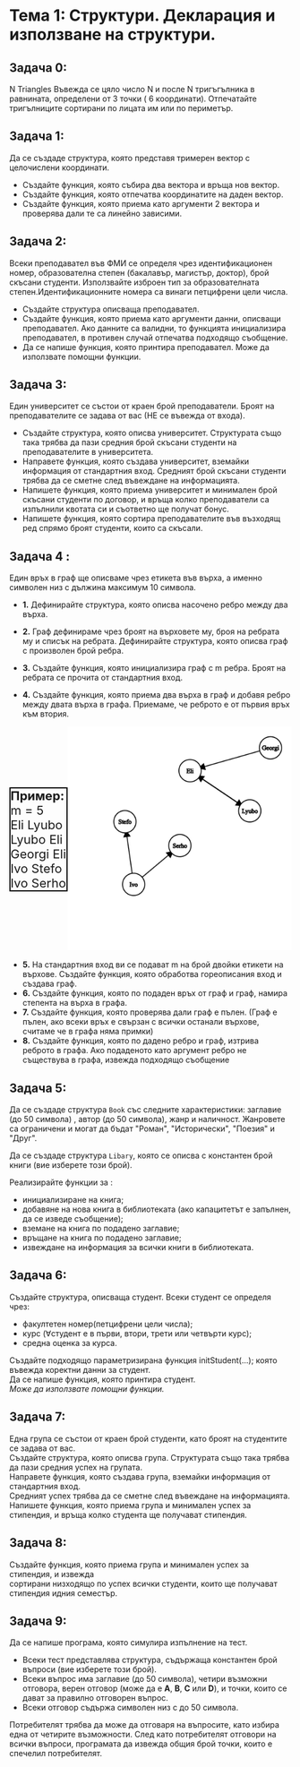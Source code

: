 # Тема 1: Структури. Декларация и използване на структури. 

## Задача 0:
N Triangles
Въвежда се цяло число N и после N тригъгълника в равнината, определени от 3 точки ( 6 координати). Отпечатайте тригълниците сортирани по лицата им или по периметър.

## Задача 1:
Да се създаде структура, която представя тримерен вектор с целочислени координати.
- Създайте функция, която събира два вектора и връща нов вектор.
- Създайте функция, която отпечатва координатите на даден вектор.
- Създайте функция, която приема като аргументи 2 вектора и проверява дали те са линейно зависими.

## Задача 2:
Всеки преподавател във ФМИ се определя чрез идентификационен номер, образователна степен (бакалавър, магистър, доктор), брой скъсани студенти. Използвайте изброен тип за образователната степен.Идентификационните номера са винаги петцифрени цели числа.
- Създайте структура описваща преподавател.
- Създайте функция, която приема като аргументи данни, описващи преподавател. Ако данните са валидни, то функцията инициализира преподавател, в противен случай отпечатва подходящо съобщение.
- Да се напише функция, която принтира преподавател. Може да използвате помощни функции.

## Задача 3:
Един университет се състои от краен брой преподаватели. Броят на преподавателите се задава от вас (НЕ се въвежда от входа).
- Създайте структура, която описва университет. Структурата също така трябва да пази средния брой скъсани студенти на преподавателите в университета.
- Направете функция, която създава университет, вземайки информация от стандартния вход. Средният брой скъсани студенти трябва да се сметне след въвеждане на информацията.
- Напишете функция, която приема университет и минимален брой скъсани студенти по договор, и връща колко преподаватели са изпълнили квотата си и съответно ще получат бонус.
- Напишете функция, която сортира преподавателите във възходящ ред спрямо броят студенти, които са скъсали.

## Задача 4 :
Един връх в граф ще описваме чрез етикета във върха, а именно символен низ с дължина максимум 10 символа.
- **1.** Дефинирайте структура, която описва насочено ребро между два върха.
- **2.** Граф дефинираме чрез броят на върховете му, броя на ребрата му и списък на ребрата. Дефинирайте структура, която описва граф  с произволен брой ребра.
- **3.** Създайте функция, която инициализира граф с m ребра. Броят на ребрата се прочита от стандартния вход.

- **4.**  Създайте функция, която приема два върха в граф и добавя ребро между двата върха в графа. Приемаме, че реброто е от първия връх към втория.

<div style="display: flex; align-items: center; justify-content: space-between;">
  <div style="border: 2px solid black; width: 25%; font-size: 22px;" >
    <strong>Пример:</strong>
    <br> m = 5 </br>
    Eli Lyubo<br>
    Lyubo Eli<br>
    Georgi Eli<br>
    Ivo Stefo<br>
    Ivo Serho
  </div>
  <div style="width: 100%; text-align: center;">
    <img src="graph.png" alt="Граф" style="max-width: 100%; height: auto;"/>
  </div>
</div>

- **5.** На стандартния вход ви се подават m на брой двойки етикети на върхове. Създайте функция, която обработва гореописания вход и създава граф.
- **6.** Създайте функция, която по подаден връх от граф и граф, намира степента на върха в графа.
- **7.** Създайте функция, която проверява дали граф е пълен. (Граф е пълен, ако всеки връх е свързан с всички останали върхове, считаме че в графа няма примки)
- **8.** Създайте функция, която по дадено ребро и граф, изтрива реброто в графа. Ако подаденото като аргумент ребро не съществува в графа, извежда подходящо съобщение


## Задача 5:
Да се създаде структура `Book` със следните характеристики: заглавие (до 50 символа)
, автор (до 50 символа), жанр и наличност. 
Жанровете са ограничени и могат да бъдат "Роман", "Исторически", "Поезия" и "Друг". 

Да се създаде структура `Libary`, която се описва с константен брой книги (вие изберете този брой).

Реализирайте функции за :
- инициализиране на книга;
- добавяне на нова книга в библиотеката (ако капацитетът е запълнен, да се изведе съобщение);
- вземане на книга по подадено заглавие;
- връщане на книга по подадено заглавие;
- извеждане на информация за всички книги в библиотеката.


## Задача 6:                
Създайте структура, описваща студент.
Всеки студент се определя чрез:
- факултетен номер(петцифрени цели числа);           
- курс (∀студент е в първи, втори, трети или четвърти курс);        
- средна оценка за курса.            
                                  
Създайте подходящо параметризирана функция initStudent(...); която въвежда коректни данни за студент.                            
Да се напише функция, която принтира студент.                           
*Може да използвате помощни функции.*                                    


## Задача 7:                    
Една група се състои от краен брой студенти, като броят на студентите се задава от вас.                       
Създайте структура, която описва група. Структурата също така трябва да пази средния успех на групата.                     
Направете функция, която създава група, вземайки информация от стандартния вход.                  
Средният успех трябва да се сметне след въвеждане на информацията.                               
Напишете функция, която приема група и минимален успех за стипендия, и връща колко студента ще получават стипендия.                            

## Задача 8:                    
Създайте функция, която приема група и минимален успех за стипендия, и извежда                    
сортирани низходящо по успех всички студенти, които ще получават стипендия идния семестър.    

## Задача 9:         
Да се напише програма, която симулира изпълнение на тест.
- Всеки тест представлява структура, съдържаща константен брой въпроси (вие изберете този брой).
- Всеки въпрос има заглавие (до 50 символа), четири възможни отговора, верен отговор (може да е **A**, **B**, **C** или **D**), и точки, които се дават за правилно отговорен въпрос.
- Всеки отговор съдържа символен низ с до 50 символа.

Потребителят трябва да може да отговаря на въпросите, като избира една от четирите възможности. След като потребителят отговори на всички въпроси, програмата да извежда общия брой точки, които е спечелил потребителят.